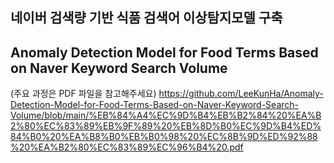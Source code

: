 ## 네이버 검색량 기반 식품 검색어 이상탐지모델 구축
## Anomaly Detection Model for Food Terms Based on Naver Keyword Search Volume
(주요 과정은 PDF 파일을 참고해주세요) 
https://github.com/LeeKunHa/Anomaly-Detection-Model-for-Food-Terms-Based-on-Naver-Keyword-Search-Volume/blob/main/%EB%84%A4%EC%9D%B4%EB%B2%84%20%EA%B2%80%EC%83%89%EB%9F%89%20%EB%8D%B0%EC%9D%B4%ED%84%B0%20%EA%B8%B0%EB%B0%98%20%EC%8B%9D%ED%92%88%20%EA%B2%80%EC%83%89%EC%96%B4%20.pdf
